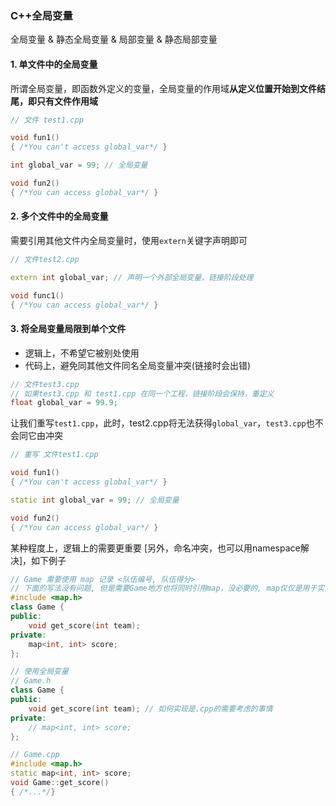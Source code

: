 ### C++全局变量

全局变量 & 静态全局变量 & 局部变量 & 静态局部变量



#### 1. 单文件中的全局变量

所谓全局变量，即函数外定义的变量，全局变量的作用域**从定义位置开始到文件结尾，即只有文件作用域**

```c++
// 文件 test1.cpp

void fun1()
{ /*You can't access global_var*/ }

int global_var = 99; // 全局变量

void fun2()
{ /*You can access global_var*/ }
```



#### 2. 多个文件中的全局变量

需要引用其他文件内全局变量时，使用`extern`关键字声明即可

```c++
// 文件test2.cpp

extern int global_var; // 声明一个外部全局变量，链接阶段处理

void func1()
{ /*You can access global_var*/ }
```



#### 3. 将全局变量局限到单个文件

-   逻辑上，不希望它被别处使用
-   代码上，避免同其他文件同名全局变量冲突(链接时会出错)

```c++
// 文件test3.cpp
// 如果test3.cpp 和 test1.cpp 在同一个工程，链接阶段会保持，重定义
float global_var = 99.9;
```



让我们重写`test1.cpp`，此时，test2.cpp将无法获得`global_var`，`test3.cpp`也不会同它由冲突

```c++
// 重写 文件test1.cpp

void fun1()
{ /*You can't access global_var*/ }

static int global_var = 99; // 全局变量

void fun2()
{ /*You can access global_var*/ }
```



某种程度上，逻辑上的需要更重要 [另外，命名冲突，也可以用namespace解决]，如下例子

```c++
// Game 需要使用 map 记录 <队伍编号, 队伍得分>
// 下面的写法没有问题, 但是需要Game地方也将同时引用map，没必要的, map仅仅是用于实现Game, 成员含义并不强[这个例子也许不那么合适]
#include <map.h>
class Game {
public:
    void get_score(int team);
private:
    map<int, int> score;
};

// 使用全局变量
// Game.h
class Game {
public:
    void get_score(int team); // 如何实现是.cpp的需要考虑的事情
private:
    // map<int, int> score;
};

// Game.cpp
#include <map.h>
static map<int, int> score;
void Game::get_score()
{ /*...*/}
```



